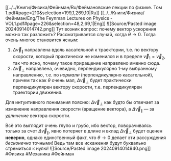[[../../Книги/Физика/Фейнман/Ru/Феймановские лекции по физике. Том 1.pdf#page=210&selection=199,1,269,10|Ru]]
[[../../Книги/Физика/Фейнман/Eng/The Feynman Lectures on Physics - VOL1.pdf#page=226&selection=48,2,69,1|Eng]]
![[Source/Pasted image 20240914014742.png]]
Тут возник вопрос: почему вектор ускорения можно так разложить?
Рассматривается случай, когда $\theta \rightarrow 0$. Тогда очень многое становится ясным:
1. $\Delta \vec{v}_\parallel$ направлена вдоль касательной к траектории, т.е. по вектору скорости, который практически не изменился и в пределе $\vec{v}_1=\vec{v}_2$, так что ясно, почему такое приращение направлено именно сюда.
2. $\Delta \vec{v}_\perp$ направлена, очевидно, перпендикулярно 1-му выбранному направлению, т.е. по *нормали* (перпендикулярно касательной), причем так как $\theta$ очень мал, $\Delta \vec{v}_\perp$ будет практически перпендикулярен вектору скорости, т.е. перпендикулярен траектории движения.

Для интуитивного понимания поясню: $\Delta \vec{v}_\perp$ как будто бы отвечает за изменение направления скорости (вращение вектора), а $\Delta \vec{v}_\parallel$ — за *удлинение* вектора скорости.

Всё это выглядит очень глупо и грубо, ибо вектор, поворачиваясь только за счет $\Delta \vec{v}_\parallel$, явно потеряет в длине и вклад $\Delta\vec{v}_\perp$ будет оценен **неверно**, однако единственный факт, что $\theta \rightarrow 0$ делает эти рассуждения *бесконечно* точными! Ведь там все искажения будут буквально стремиться к нулю!
![[Source/Pasted image 20240914014940.png]]
#Физика #Механика #Фейнман 